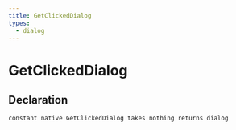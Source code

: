 ```yaml
---
title: GetClickedDialog
types:
  - dialog
---
```


# GetClickedDialog

## Declaration

```
constant native GetClickedDialog takes nothing returns dialog
```